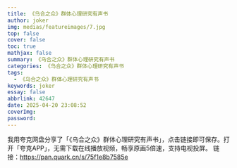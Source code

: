 ```yaml
---
title: 《乌合之众》群体心理研究有声书
author: joker
img: medias/featureimages/7.jpg
top: false
cover: false
toc: true
mathjax: false
summary: 《乌合之众》群体心理研究有声书
categories: 《乌合之众》群体心理研究有声书
tags:
  - 《乌合之众》群体心理研究有声书
keywords: joker
essay: false
abbrlink: 42647
date: 2025-04-20 23:08:52
coverImg:
password:
---
```


我用夸克网盘分享了「《乌合之众》群体心理研究有声书」，点击链接即可保存。打开「夸克APP」，无需下载在线播放视频，畅享原画5倍速，支持电视投屏。
链接：https://pan.quark.cn/s/75f1e8b7585e
